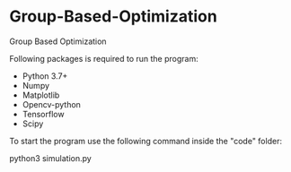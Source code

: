 # Group-Based-Optimization
Group Based Optimization

Following packages is required to run the program:

* Python 3.7+
* Numpy
* Matplotlib
* Opencv-python
* Tensorflow
* Scipy


To start the program use the following command inside the "code" folder:

python3 simulation.py

